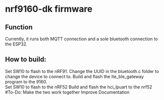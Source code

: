 # nrf9160-dk firmware
## Function
Currently, it runs both MQTT connection and a sole bluetooth connection to the ESP32.  
## How to build:  
Set SW10 to flash to the nRF91.
Change the UUID in the bluetooth.c folder to change the device to connect to.
Build and flash the lte_ble_gateway program to the 9160.  
Set SW10 to flash to the nRF52
Build and flash the hci_lpuart to the nrf52  
#To-Do: 
Make the two work together
Improve Documentation 
